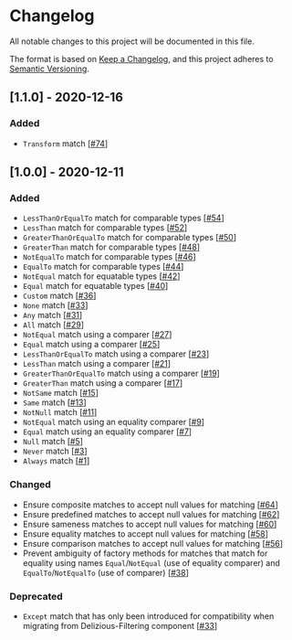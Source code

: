 # Changelog
All notable changes to this project will be documented in this file.

The format is based on [Keep a Changelog](https://keepachangelog.com/en/1.0.0/),
and this project adheres to [Semantic Versioning](https://semver.org/spec/v2.0.0.html).

## [1.1.0] - 2020-12-16
### Added
- `Transform` match [[#74](https://github.com/oliverzick/Delizious-Toolkit/issues/74)]

## [1.0.0] - 2020-12-11
### Added
- `LessThanOrEqualTo` match for comparable types [[#54](https://github.com/oliverzick/Delizious-Toolkit/issues/54)]
- `LessThan` match for comparable types [[#52](https://github.com/oliverzick/Delizious-Toolkit/issues/52)]
- `GreaterThanOrEqualTo` match for comparable types [[#50](https://github.com/oliverzick/Delizious-Toolkit/issues/50)]
- `GreaterThan` match for comparable types [[#48](https://github.com/oliverzick/Delizious-Toolkit/issues/48)]
- `NotEqualTo` match for comparable types [[#46](https://github.com/oliverzick/Delizious-Toolkit/issues/46)]
- `EqualTo` match for comparable types [[#44](https://github.com/oliverzick/Delizious-Toolkit/issues/44)]
- `NotEqual` match for equatable types [[#42](https://github.com/oliverzick/Delizious-Toolkit/issues/42)]
- `Equal` match for equatable types [[#40](https://github.com/oliverzick/Delizious-Toolkit/issues/40)]
- `Custom` match [[#36](https://github.com/oliverzick/Delizious-Toolkit/issues/36)]
- `None` match [[#33](https://github.com/oliverzick/Delizious-Toolkit/issues/33)]
- `Any` match [[#31](https://github.com/oliverzick/Delizious-Toolkit/issues/31)]
- `All` match [[#29](https://github.com/oliverzick/Delizious-Toolkit/issues/29)]
- `NotEqual` match using a comparer [[#27](https://github.com/oliverzick/Delizious-Toolkit/issues/27)]
- `Equal` match using a comparer [[#25](https://github.com/oliverzick/Delizious-Toolkit/issues/25)]
- `LessThanOrEqualTo` match using a comparer [[#23](https://github.com/oliverzick/Delizious-Toolkit/issues/23)]
- `LessThan` match using a comparer [[#21](https://github.com/oliverzick/Delizious-Toolkit/issues/21)]
- `GreaterThanOrEqualTo` match using a comparer [[#19](https://github.com/oliverzick/Delizious-Toolkit/issues/19)]
- `GreaterThan` match using a comparer [[#17](https://github.com/oliverzick/Delizious-Toolkit/issues/17)]
- `NotSame` match [[#15](https://github.com/oliverzick/Delizious-Toolkit/issues/15)]
- `Same` match [[#13](https://github.com/oliverzick/Delizious-Toolkit/issues/13)]
- `NotNull` match [[#11](https://github.com/oliverzick/Delizious-Toolkit/issues/11)]
- `NotEqual` match using an equality comparer [[#9](https://github.com/oliverzick/Delizious-Toolkit/issues/9)]
- `Equal` match using an equality comparer [[#7](https://github.com/oliverzick/Delizious-Toolkit/issues/7)]
- `Null` match [[#5](https://github.com/oliverzick/Delizious-Toolkit/issues/5)]
- `Never` match [[#3](https://github.com/oliverzick/Delizious-Toolkit/issues/3)]
- `Always` match [[#1](https://github.com/oliverzick/Delizious-Toolkit/issues/1)]

### Changed
- Ensure composite matches to accept null values for matching [[#64](https://github.com/oliverzick/Delizious-Toolkit/issues/64)]
- Ensure predefined matches to accept null values for matching [[#62](https://github.com/oliverzick/Delizious-Toolkit/issues/62)]
- Ensure sameness matches to accept null values for matching [[#60](https://github.com/oliverzick/Delizious-Toolkit/issues/60)]
- Ensure equality matches to accept null values for matching [[#58](https://github.com/oliverzick/Delizious-Toolkit/issues/58)]
- Ensure comparison matches to accept null values for matching [[#56](https://github.com/oliverzick/Delizious-Toolkit/issues/56)]
- Prevent ambiguity of factory methods for matches that match for equality using names `Equal`/`NotEqual` (use of equality comparer) and `EqualTo`/`NotEqualTo` (use of comparer) [[#38](https://github.com/oliverzick/Delizious-Toolkit/issues/38)]

### Deprecated
- `Except` match that has only been introduced for compatibility when migrating from Delizious-Filtering component [[#33](https://github.com/oliverzick/Delizious-Toolkit/issues/33)]
